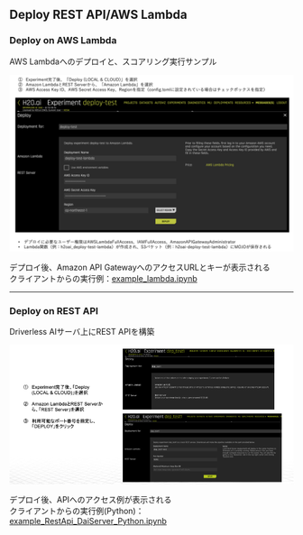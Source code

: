 ## Deploy REST API/AWS Lambda
  
### Deploy on AWS Lambda
AWS Lambdaへのデプロイと、スコアリング実行サンプル  

![Lambdaへのデプロイ](img/Lambda_deploy.png)
  
デプロイ後、Amazon API GatewayへのアクセスURLとキーが表示される  
クライアントからの実行例：[example_lambda.ipynb](example_lambda.ipynb)
  
---
### Deploy on REST API
Driverless AIサーバ上にREST APIを構築  

![Driverless AIサーバへのデプロイ](img/dai_deploy.png)
  
デプロイ後、APIへのアクセス例が表示される  
クライアントからの実行例(Python)：[example_RestApi_DaiServer_Python.ipynb](example_RestApi_DaiServer_Python.ipynb)
